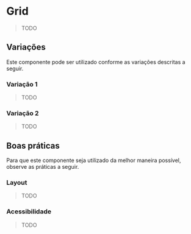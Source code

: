 # Grid

> TODO

## Variações

Este componente pode ser utilizado conforme as variações descritas a seguir.

### Variação 1

> TODO

### Variação 2

> TODO

## Boas práticas

Para que este componente seja utilizado da melhor maneira possível, observe as práticas a seguir.

### Layout

> TODO

### Acessibilidade

> TODO
